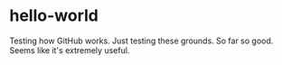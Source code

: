 # hello-world
Testing how GitHub works. Just testing these grounds. So far so good. Seems like it's extremely useful.
